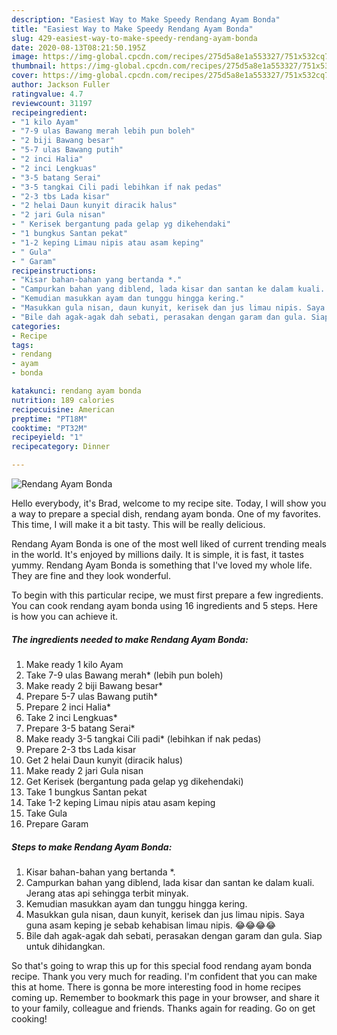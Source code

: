 ```yaml
---
description: "Easiest Way to Make Speedy Rendang Ayam Bonda"
title: "Easiest Way to Make Speedy Rendang Ayam Bonda"
slug: 429-easiest-way-to-make-speedy-rendang-ayam-bonda
date: 2020-08-13T08:21:50.195Z
image: https://img-global.cpcdn.com/recipes/275d5a8e1a553327/751x532cq70/rendang-ayam-bonda-resipi-foto-utama.jpg
thumbnail: https://img-global.cpcdn.com/recipes/275d5a8e1a553327/751x532cq70/rendang-ayam-bonda-resipi-foto-utama.jpg
cover: https://img-global.cpcdn.com/recipes/275d5a8e1a553327/751x532cq70/rendang-ayam-bonda-resipi-foto-utama.jpg
author: Jackson Fuller
ratingvalue: 4.7
reviewcount: 31197
recipeingredient:
- "1 kilo Ayam"
- "7-9 ulas Bawang merah lebih pun boleh"
- "2 biji Bawang besar"
- "5-7 ulas Bawang putih"
- "2 inci Halia"
- "2 inci Lengkuas"
- "3-5 batang Serai"
- "3-5 tangkai Cili padi lebihkan if nak pedas"
- "2-3 tbs Lada kisar"
- "2 helai Daun kunyit diracik halus"
- "2 jari Gula nisan"
- " Kerisek bergantung pada gelap yg dikehendaki"
- "1 bungkus Santan pekat"
- "1-2 keping Limau nipis atau asam keping"
- " Gula"
- " Garam"
recipeinstructions:
- "Kisar bahan-bahan yang bertanda *."
- "Campurkan bahan yang diblend, lada kisar dan santan ke dalam kuali. Jerang atas api sehingga terbit minyak."
- "Kemudian masukkan ayam dan tunggu hingga kering."
- "Masukkan gula nisan, daun kunyit, kerisek dan jus limau nipis. Saya guna asam keping je sebab kehabisan limau nipis. 😂😂😂😂"
- "Bile dah agak-agak dah sebati, perasakan dengan garam dan gula. Siap untuk dihidangkan."
categories:
- Recipe
tags:
- rendang
- ayam
- bonda

katakunci: rendang ayam bonda 
nutrition: 189 calories
recipecuisine: American
preptime: "PT18M"
cooktime: "PT32M"
recipeyield: "1"
recipecategory: Dinner

---
```



![Rendang Ayam Bonda](https://img-global.cpcdn.com/recipes/275d5a8e1a553327/751x532cq70/rendang-ayam-bonda-resipi-foto-utama.jpg)

Hello everybody, it's Brad, welcome to my recipe site. Today, I will show you a way to prepare a special dish, rendang ayam bonda. One of my favorites. This time, I will make it a bit tasty. This will be really delicious.

Rendang Ayam Bonda is one of the most well liked of current trending meals in the world. It's enjoyed by millions daily. It is simple, it is fast, it tastes yummy. Rendang Ayam Bonda is something that I've loved my whole life. They are fine and they look wonderful.




To begin with this particular recipe, we must first prepare a few ingredients. You can cook rendang ayam bonda using 16 ingredients and 5 steps. Here is how you can achieve it.

<!--inarticleads1-->

##### The ingredients needed to make Rendang Ayam Bonda:

1. Make ready 1 kilo Ayam
1. Take 7-9 ulas Bawang merah* (lebih pun boleh)
1. Make ready 2 biji Bawang besar*
1. Prepare 5-7 ulas Bawang putih*
1. Prepare 2 inci Halia*
1. Take 2 inci Lengkuas*
1. Prepare 3-5 batang Serai*
1. Make ready 3-5 tangkai Cili padi* (lebihkan if nak pedas)
1. Prepare 2-3 tbs Lada kisar
1. Get 2 helai Daun kunyit (diracik halus)
1. Make ready 2 jari Gula nisan
1. Get  Kerisek (bergantung pada gelap yg dikehendaki)
1. Take 1 bungkus Santan pekat
1. Take 1-2 keping Limau nipis atau asam keping
1. Take  Gula
1. Prepare  Garam




<!--inarticleads2-->

##### Steps to make Rendang Ayam Bonda:

1. Kisar bahan-bahan yang bertanda *.
1. Campurkan bahan yang diblend, lada kisar dan santan ke dalam kuali. Jerang atas api sehingga terbit minyak.
1. Kemudian masukkan ayam dan tunggu hingga kering.
1. Masukkan gula nisan, daun kunyit, kerisek dan jus limau nipis. Saya guna asam keping je sebab kehabisan limau nipis. 😂😂😂😂
1. Bile dah agak-agak dah sebati, perasakan dengan garam dan gula. Siap untuk dihidangkan.




So that's going to wrap this up for this special food rendang ayam bonda recipe. Thank you very much for reading. I'm confident that you can make this at home. There is gonna be more interesting food in home recipes coming up. Remember to bookmark this page in your browser, and share it to your family, colleague and friends. Thanks again for reading. Go on get cooking!
